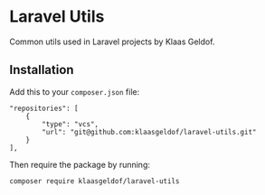 # Laravel Utils

Common utils used in Laravel projects by Klaas Geldof.

## Installation

Add this to your `composer.json` file:

```
"repositories": [
    {
        "type": "vcs",
        "url": "git@github.com:klaasgeldof/laravel-utils.git"
    }
],
```

Then require the package by running:

```bash
composer require klaasgeldof/laravel-utils
```
